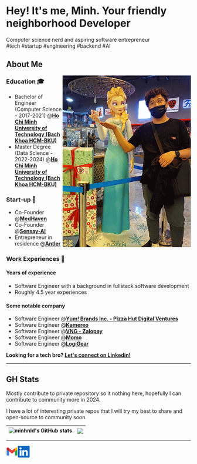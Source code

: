 # Hey! It's me, Minh. Your friendly neighborhood Developer

Computer science nerd and aspiring software entrepreneur  
#tech #startup #engineering #backend #AI
## About Me
<img align="right" alt="Minh Nguyen Linh Dang with Elsa 3D figure present the Github Page of minhnld" width="350" src="img/20231009_211534-ANIMATION.gif" />

### Education 🎓 
- Bachelor of Engineer (Computer Science - 2017-2021) @[**Ho Chi Minh University of Technology (Bach Khoa HCM-BKU)**][university] 
- Master Degree (Data Science - 2022-2024) @[**Ho Chi Minh University of Technology (Bach Khoa HCM-BKU)**][university] 

### Start-up 🚀 
- Co-Founder @[**MedHaven**][medhaven]
- Co-Founder @[**Sensay-AI**][sensayai] 
- Entrepreneur in residence @[**Antler**][antler]

### Work Experiences 👷‍
#### Years of experience
- Software Engineer with a background in fullstack
software development
- Roughly 4.5 year experiences
#### Some notable company
- Software Engineer @[**Yum! Brands Inc. - Pizza Hut Digital Ventures**][pzh] 
- Software Engineer @[**Kamereo**][kame]
- Software Engineer @[**VNG - Zalopay**][zlp]
- Software Engineer @[**Momo**][momo] 
- Software Engineer @[**LogiGear**][logigear]

<p >
    <b>Looking for a tech bro?
        <a href="https://www.linkedin.com/in/zach-nguyen">Let's connect on Linkedin!</a>
    </b>
</p>

---

[university]: https://hcmut.edu.vn/en
[sensayai]: https://github.com/Sensay-AI
[logigear]: https://github.com/LogiGear
[medhaven]: https://www.medhaven.co/
[antler]: https://www.antler.co/

[kame]: https://github.com/kamereo
[pzh]: https://github.com/pizzahutuk
[momo]: https://momo.vn/
[zlp]: https://zalopay.vn/


## GH Stats
Mostly contribute to private repository so it nothing here, hopefully I  can contribute to community more in 2024. 

I have a lot of interesting private repos that I will try my best to share and open-source to community soon.

| ![minhnld's GitHub stats](https://github-readme-stats.vercel.app/api?username=minhnld&theme=dark&show_icons=true) | <a href="https://github.com/minhnld/github-readme-stats"><img align="center" src="https://github-readme-stats.vercel.app/api/top-langs/?username=minhnld&layout=compact&theme=buefy&hide_border=true" /></a> |
|-------------------------------------------------------------------------------------------------------------------|--------------------------------------------------------------------------------------------------------------------------------------------------------------------------------------------------------------|


[//]: # (Favorite programming language: ![Kotlin]&#40;https://img.shields.io/badge/kotlin-%237F52FF.svg?style=for-the-badge&logo=kotlin&logoColor=white&#41;)



---
  
<a href="mailto:minh.nldang@gmail.com">
    <img height="32" align="left" alt="Mail" src="img/icons/gmail.png" />
</a>

<a href="https://www.linkedin.com/in/minhnldang">
    <img height="32" align="left" alt="LinkedIn" src="img/icons/linkedin.png" />
</a>
